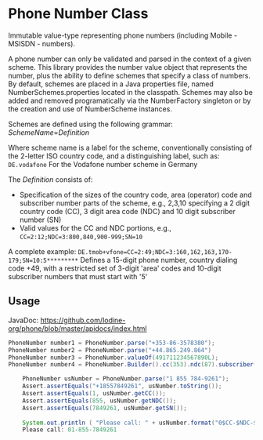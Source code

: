 # Phone Number Class
Immutable value-type representing phone numbers (including Mobile - MSISDN - numbers).

A phone number can only be validated and parsed in the context of a given scheme. This library provides the number value object that represents the number, plus the ability to define schemes that specify a class of numbers.
By default, schemes are placed in a Java properties file, named NumberSchemes.properties located in the classpath.
Schemes may also be added and removed programatically via the NumberFactory singleton or by the creation and use of NumberScheme instances.

Schemes are defined using the following grammar:
*SchemeName*=*Definition*

Where scheme name is a label for the scheme, conventionally consisting of the 2-letter ISO country code, and a distinguishing label, such as:
``DE.vodafone``
For the Vodafone number scheme in Germany

The *Definition* consists of:
* Specification of the sizes of the country code, area (operator) code and subscriber number parts of the scheme, e.g.,
2,3,10 specifying a 2 digit country code (CC), 3 digit area code (NDC) and 10 digit subscriber number (SN)
* Valid values for the CC and NDC portions, e.g., ``CC=2:12;NDC=3:800,840,900-999;SN=10``

A complete example:
``DE.tmob+vfone=CC=2:49;NDC=3:160,162,163,170-179;SN=10:5*********``
Defines a 15-digit phone number, country dialing code +49, with a restricted set of 3-digit 'area' codes and 10-digit subscriber numbers that must start with '5'

## Usage
JavaDoc: https://github.com/Iodine-org/phone/blob/master/apidocs/index.html
```java
PhoneNumber number1 = PhoneNumber.parse("+353-86-3578380");
PhoneNumber number2 = PhoneNumber.parse("+44.865.249.864")
PhoneNumber number3 = PhoneNumber.valueOf(491711234567890L);
PhoneNumber number4 = PhoneNumber.Builder().cc(353).ndc(87).subscriber(3538080).build();

    PhoneNumber usNumber = PhoneNumber.parse("1 855 784-9261");
    Assert.assertEquals("+18557849261", usNumber.toString());
    Assert.assertEquals(1, usNumber.getCC());
    Assert.assertEquals(855, usNumber.getNDC());
    Assert.assertEquals(7849261, usNumber.getSN());
    
    System.out.println ( "Please call: " + usNumber.format("0$CC-$NDC-$SN"));
    Please call: 01-855-7849261
```
